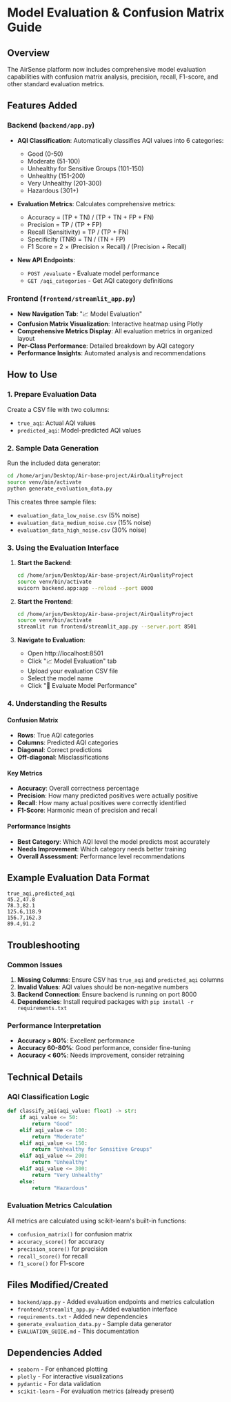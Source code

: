 # Model Evaluation & Confusion Matrix Guide

## Overview
The AirSense platform now includes comprehensive model evaluation capabilities with confusion matrix analysis, precision, recall, F1-score, and other standard evaluation metrics.

## Features Added

### Backend (`backend/app.py`)
- **AQI Classification**: Automatically classifies AQI values into 6 categories:
  - Good (0-50)
  - Moderate (51-100) 
  - Unhealthy for Sensitive Groups (101-150)
  - Unhealthy (151-200)
  - Very Unhealthy (201-300)
  - Hazardous (301+)

- **Evaluation Metrics**: Calculates comprehensive metrics:
  - Accuracy = (TP + TN) / (TP + TN + FP + FN)
  - Precision = TP / (TP + FP)
  - Recall (Sensitivity) = TP / (TP + FN)
  - Specificity (TNR) = TN / (TN + FP)
  - F1 Score = 2 × (Precision × Recall) / (Precision + Recall)

- **New API Endpoints**:
  - `POST /evaluate` - Evaluate model performance
  - `GET /aqi_categories` - Get AQI category definitions

### Frontend (`frontend/streamlit_app.py`)
- **New Navigation Tab**: "📈 Model Evaluation"
- **Confusion Matrix Visualization**: Interactive heatmap using Plotly
- **Comprehensive Metrics Display**: All evaluation metrics in organized layout
- **Per-Class Performance**: Detailed breakdown by AQI category
- **Performance Insights**: Automated analysis and recommendations

## How to Use

### 1. Prepare Evaluation Data
Create a CSV file with two columns:
- `true_aqi`: Actual AQI values
- `predicted_aqi`: Model-predicted AQI values

### 2. Sample Data Generation
Run the included data generator:
```bash
cd /home/arjun/Desktop/Air-base-project/AirQualityProject
source venv/bin/activate
python generate_evaluation_data.py
```

This creates three sample files:
- `evaluation_data_low_noise.csv` (5% noise)
- `evaluation_data_medium_noise.csv` (15% noise) 
- `evaluation_data_high_noise.csv` (30% noise)

### 3. Using the Evaluation Interface

1. **Start the Backend**:
   ```bash
   cd /home/arjun/Desktop/Air-base-project/AirQualityProject
   source venv/bin/activate
   uvicorn backend.app:app --reload --port 8000
   ```

2. **Start the Frontend**:
   ```bash
   cd /home/arjun/Desktop/Air-base-project/AirQualityProject
   source venv/bin/activate
   streamlit run frontend/streamlit_app.py --server.port 8501
   ```

3. **Navigate to Evaluation**:
   - Open http://localhost:8501
   - Click "📈 Model Evaluation" tab
   - Upload your evaluation CSV file
   - Select the model name
   - Click "🚀 Evaluate Model Performance"

### 4. Understanding the Results

#### Confusion Matrix
- **Rows**: True AQI categories
- **Columns**: Predicted AQI categories
- **Diagonal**: Correct predictions
- **Off-diagonal**: Misclassifications

#### Key Metrics
- **Accuracy**: Overall correctness percentage
- **Precision**: How many predicted positives were actually positive
- **Recall**: How many actual positives were correctly identified
- **F1-Score**: Harmonic mean of precision and recall

#### Performance Insights
- **Best Category**: Which AQI level the model predicts most accurately
- **Needs Improvement**: Which category needs better training
- **Overall Assessment**: Performance level recommendations

## Example Evaluation Data Format

```csv
true_aqi,predicted_aqi
45.2,47.8
78.3,82.1
125.6,118.9
156.7,162.3
89.4,91.2
```

## Troubleshooting

### Common Issues
1. **Missing Columns**: Ensure CSV has `true_aqi` and `predicted_aqi` columns
2. **Invalid Values**: AQI values should be non-negative numbers
3. **Backend Connection**: Ensure backend is running on port 8000
4. **Dependencies**: Install required packages with `pip install -r requirements.txt`

### Performance Interpretation
- **Accuracy > 80%**: Excellent performance
- **Accuracy 60-80%**: Good performance, consider fine-tuning
- **Accuracy < 60%**: Needs improvement, consider retraining

## Technical Details

### AQI Classification Logic
```python
def classify_aqi(aqi_value: float) -> str:
    if aqi_value <= 50:
        return "Good"
    elif aqi_value <= 100:
        return "Moderate"
    elif aqi_value <= 150:
        return "Unhealthy for Sensitive Groups"
    elif aqi_value <= 200:
        return "Unhealthy"
    elif aqi_value <= 300:
        return "Very Unhealthy"
    else:
        return "Hazardous"
```

### Evaluation Metrics Calculation
All metrics are calculated using scikit-learn's built-in functions:
- `confusion_matrix()` for confusion matrix
- `accuracy_score()` for accuracy
- `precision_score()` for precision
- `recall_score()` for recall
- `f1_score()` for F1-score

## Files Modified/Created
- `backend/app.py` - Added evaluation endpoints and metrics calculation
- `frontend/streamlit_app.py` - Added evaluation interface
- `requirements.txt` - Added new dependencies
- `generate_evaluation_data.py` - Sample data generator
- `EVALUATION_GUIDE.md` - This documentation

## Dependencies Added
- `seaborn` - For enhanced plotting
- `plotly` - For interactive visualizations
- `pydantic` - For data validation
- `scikit-learn` - For evaluation metrics (already present)
